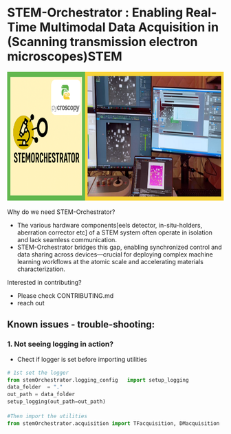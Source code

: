 # STEM-Orchestrator : Enabling Real-Time Multimodal Data Acquisition in (Scanning transmission electron microscopes)STEM

<img src="./assests/stemOrchestratorv2.png" width="1000" height="300" alt="STEM Orchestrator">

Why do we need STEM-Orchestrator?
- The various hardware components[eels detector, in-situ-holders, aberration corrector etc] of a STEM system often operate in isolation and lack seamless communication.
-  STEM-Orchestrator bridges this gap, enabling synchronized control and data sharing across devices—crucial for deploying complex machine learning workflows at the atomic scale and accelerating materials characterization.

Interested in contributing?
 - Please check CONTRIBUTING.md 
 - reach out


## Known issues - trouble-shooting:
### 1. Not seeing logging in action? 

- Chect if logger is set before importing utilities

 ```python
 # 1st set the logger
from stemOrchestrator.logging_config   import setup_logging
data_folder  = "."
out_path = data_folder
setup_logging(out_path=out_path) 

#Then import the utilities
from stemOrchestrator.acquisition import TFacquisition, DMacquisition

 ```